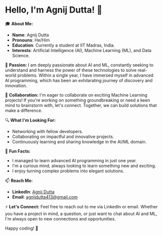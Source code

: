 # Hello, I'm Agnij Dutta! 👋

🎓 **About Me:**
- **Name**: Agnij Dutta
- **Pronouns**: He/Him
- **Education**: Currently a student at IIT Madras, India.
- **Interests**: Artificial Intelligence (AI), Machine Learning (ML), and Data Science.

🚀 **Passion:**
I am deeply passionate about AI and ML, constantly seeking to understand and harness the power of these technologies to solve real-world problems. Within a single year, I have immersed myself in advanced AI programming, which has been an exhilarating journey of discovery and innovation.

🤝 **Collaboration:**
I'm eager to collaborate on exciting Machine Learning projects! If you're working on something groundbreaking or need a keen mind to brainstorm with, let's connect. Together, we can build solutions that make a difference.

🔍 **What I'm Looking For:**
- Networking with fellow developers.
- Collaborating on impactful and innovative projects.
- Continuously learning and sharing knowledge in the AI/ML domain.

🎉 **Fun Facts:**
- I managed to learn advanced AI programming in just one year.
- I'm a curious mind, always looking to learn something new and exciting.
- I enjoy turning complex problems into elegant solutions.

📫 **Reach Me:**
- **LinkedIn**: [Agnij Dutta](https://www.linkedin.com/in/agnij-dutta-718060309/)
- **Email**: agnijdutta413@gmail.com

⚡ **Let's Connect:**
Feel free to reach out to me via LinkedIn or email. Whether you have a project in mind, a question, or just want to chat about AI and ML, I'm always open to new connections and opportunities.

Happy coding! 🚀
